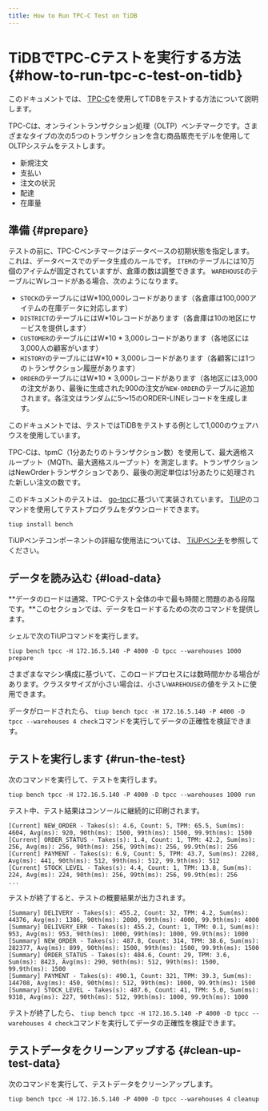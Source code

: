 ```yaml
---
title: How to Run TPC-C Test on TiDB
---
```


# TiDBでTPC-Cテストを実行する方法 {#how-to-run-tpc-c-test-on-tidb}

このドキュメントでは、 [TPC-C](http://www.tpc.org/tpcc/)を使用してTiDBをテストする方法について説明します。

TPC-Cは、オンライントランザクション処理（OLTP）ベンチマークです。さまざまなタイプの次の5つのトランザクションを含む商品販売モデルを使用してOLTPシステムをテストします。

-   新規注文
-   支払い
-   注文の状況
-   配達
-   在庫量

## 準備 {#prepare}

テストの前に、TPC-Cベンチマークはデータベースの初期状態を指定します。これは、データベースでのデータ生成のルールです。 `ITEM`のテーブルには10万個のアイテムが固定されていますが、倉庫の数は調整できます。 `WAREHOUSE`のテーブルにWレコードがある場合、次のようになります。

-   `STOCK`のテーブルにはW*100,000レコードがあります（各倉庫は100,000アイテムの在庫データに対応します）
-   `DISTRICT`のテーブルにはW*10レコードがあります（各倉庫は10の地区にサービスを提供します）
-   `CUSTOMER`のテーブルにはW*10 * 3,000レコードがあります（各地区には3,000人の顧客がいます）
-   `HISTORY`のテーブルにはW*10 * 3,000レコードがあります（各顧客には1つのトランザクション履歴があります）
-   `ORDER`のテーブルにはW*10 * 3,000レコードがあります（各地区には3,000の注文があり、最後に生成された900の注文が`NEW-ORDER`のテーブルに追加されます。各注文はランダムに5〜15のORDER-LINEレコードを生成します。

このドキュメントでは、テストではTiDBをテストする例として1,000のウェアハウスを使用しています。

TPC-Cは、tpmC（1分あたりのトランザクション数）を使用して、最大適格スループット（MQTh、最大適格スループット）を測定します。トランザクションはNewOrderトランザクションであり、最後の測定単位は1分あたりに処理された新しい注文の数です。

このドキュメントのテストは、 [go-tpc](https://github.com/pingcap/go-tpc)に基づいて実装されています。 [TiUP](/tiup/tiup-overview.md)のコマンドを使用してテストプログラムをダウンロードできます。


```shell
tiup install bench
```

TiUPベンチコンポーネントの詳細な使用法については、 [TiUPベンチ](/tiup/tiup-bench.md)を参照してください。

## データを読み込む {#load-data}

**データのロードは通常、TPC-Cテスト全体の中で最も時間と問題のある段階です。**このセクションでは、データをロードするための次のコマンドを提供します。

シェルで次のTiUPコマンドを実行します。


```shell
tiup bench tpcc -H 172.16.5.140 -P 4000 -D tpcc --warehouses 1000 prepare
```

さまざまなマシン構成に基づいて、このロードプロセスには数時間かかる場合があります。クラスタサイズが小さい場合は、小さい`WAREHOUSE`の値をテストに使用できます。

データがロードされたら、 `tiup bench tpcc -H 172.16.5.140 -P 4000 -D tpcc --warehouses 4 check`コマンドを実行してデータの正確性を検証できます。

## テストを実行します {#run-the-test}

次のコマンドを実行して、テストを実行します。


```shell
tiup bench tpcc -H 172.16.5.140 -P 4000 -D tpcc --warehouses 1000 run
```

テスト中、テスト結果はコンソールに継続的に印刷されます。

```text
[Current] NEW_ORDER - Takes(s): 4.6, Count: 5, TPM: 65.5, Sum(ms): 4604, Avg(ms): 920, 90th(ms): 1500, 99th(ms): 1500, 99.9th(ms): 1500
[Current] ORDER_STATUS - Takes(s): 1.4, Count: 1, TPM: 42.2, Sum(ms): 256, Avg(ms): 256, 90th(ms): 256, 99th(ms): 256, 99.9th(ms): 256
[Current] PAYMENT - Takes(s): 6.9, Count: 5, TPM: 43.7, Sum(ms): 2208, Avg(ms): 441, 90th(ms): 512, 99th(ms): 512, 99.9th(ms): 512
[Current] STOCK_LEVEL - Takes(s): 4.4, Count: 1, TPM: 13.8, Sum(ms): 224, Avg(ms): 224, 90th(ms): 256, 99th(ms): 256, 99.9th(ms): 256
...
```

テストが終了すると、テストの概要結果が出力されます。

```text
[Summary] DELIVERY - Takes(s): 455.2, Count: 32, TPM: 4.2, Sum(ms): 44376, Avg(ms): 1386, 90th(ms): 2000, 99th(ms): 4000, 99.9th(ms): 4000
[Summary] DELIVERY_ERR - Takes(s): 455.2, Count: 1, TPM: 0.1, Sum(ms): 953, Avg(ms): 953, 90th(ms): 1000, 99th(ms): 1000, 99.9th(ms): 1000
[Summary] NEW_ORDER - Takes(s): 487.8, Count: 314, TPM: 38.6, Sum(ms): 282377, Avg(ms): 899, 90th(ms): 1500, 99th(ms): 1500, 99.9th(ms): 1500
[Summary] ORDER_STATUS - Takes(s): 484.6, Count: 29, TPM: 3.6, Sum(ms): 8423, Avg(ms): 290, 90th(ms): 512, 99th(ms): 1500, 99.9th(ms): 1500
[Summary] PAYMENT - Takes(s): 490.1, Count: 321, TPM: 39.3, Sum(ms): 144708, Avg(ms): 450, 90th(ms): 512, 99th(ms): 1000, 99.9th(ms): 1500
[Summary] STOCK_LEVEL - Takes(s): 487.6, Count: 41, TPM: 5.0, Sum(ms): 9318, Avg(ms): 227, 90th(ms): 512, 99th(ms): 1000, 99.9th(ms): 1000
```

テストが終了したら、 `tiup bench tpcc -H 172.16.5.140 -P 4000 -D tpcc --warehouses 4 check`コマンドを実行してデータの正確性を検証できます。

## テストデータをクリーンアップする {#clean-up-test-data}

次のコマンドを実行して、テストデータをクリーンアップします。


```shell
tiup bench tpcc -H 172.16.5.140 -P 4000 -D tpcc --warehouses 4 cleanup
```
